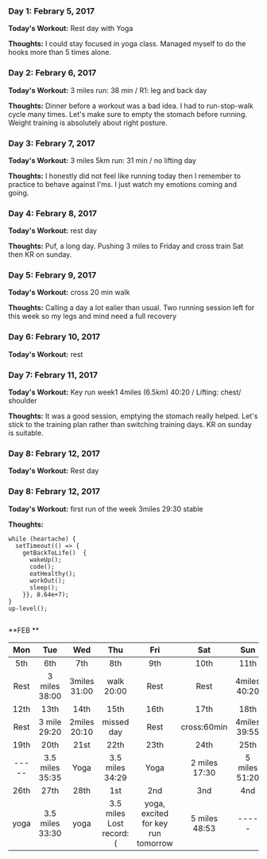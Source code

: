 ### Day 1: Febrary 5, 2017
**Today's Workout:** Rest day with Yoga 

**Thoughts:** I could stay focused in yoga class. Managed myself to do the hooks more than 5 times alone. 

### Day 2: Febrary 6, 2017
**Today's Workout:** 3 miles run: 38 min / R1: leg and back day 

**Thoughts:** Dinner before a workout was a bad idea. I had to run-stop-walk cycle many times. Let's make sure to empty the stomach before running. Weight training is absolutely about right posture. 


### Day 3: Febrary 7, 2017
**Today's Workout:** 3 miles 5km run: 31 min / no lifting day  

**Thoughts:** I honestly did not feel like running today then I remember to practice to behave against I'ms. I just watch my emotions coming and going.


### Day 4: Febrary 8, 2017
**Today's Workout:** rest day 

**Thoughts:** Puf, a long day. Pushing 3 miles to Friday and cross train Sat then KR on sunday.

### Day 5: Febrary 9, 2017
**Today's Workout:** cross 20 min walk 

**Thoughts:** Calling a day a lot ealier than usual. Two running session left for this week so my legs and mind need a full recovery 


### Day 6: Febrary 10, 2017
**Today's Workout:** rest

### Day 7: Febrary 11, 2017

**Today's Workout:** Key run week1 4miles (6.5km) 40:20 / Lifting: chest/ shoulder

**Thoughts:** It was a good session, emptying the stomach really helped. Let's stick to the training plan rather than switching training days. KR on sunday is suitable.
### Day 8: Febrary 12, 2017

**Today's Workout:** Rest day 

### Day 8: Febrary 12, 2017

**Today's Workout:** first run of the week 3miles 29:30 stable 

**Thoughts:** 
```
while (heartache) {
  setTimeout(() => {
    getBackToLife()  {
      wakeUp();
      code();
      eatHealthy();
      workOut();
      sleep();
    }}, 8.64e+7);
}
up-level();
         
```

**FEB ** 

| Mon | Tue | Wed | Thu | Fri | Sat | Sun |    
|:---:|:---:|:---:|:---:|:---:|:---:|:---:|
| 5th | 6th | 7th | 8th | 9th | 10th| 11th|
| Rest| 3 miles 38:00 | 3miles 31:00 |  walk 20:00 | Rest | Rest | 4miles 40:20|
| 12th| 13th | 14th | 15th | 16th | 17th | 18th |
| Rest| 3 mile 29:20 | 2miles 20:10 |missed day |Rest|cross:60min | 4miles 39:55|
| 19th|20th |21st |22th | 23th | 24th | 25th |
|-----|3.5 miles 35:35 | Yoga | 3.5 miles 34:29 | Yoga | 2 miles 17:30 | 5 miles 51:20 |
| 26th | 27th | 28th | 1st | 2nd | 3nd | 4nd | 
| yoga | 3.5 miles 33:30 | yoga |3.5 miles Lost record:(|yoga, excited for key run tomorrow | 5 miles 48:53 |-----|
